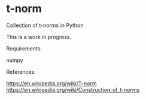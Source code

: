 # t-norm
Collection of t-norms in Python

This is a work in progress.

Requirements:

numpy

References:

https://en.wikipedia.org/wiki/T-norm
https://en.wikipedia.org/wiki/Construction_of_t-norms
